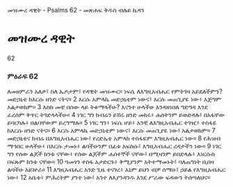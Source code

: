 ﻿
 መዝሙረ ዳዊት - Psalms 62 - መጽሐፍ ቅዱስ ብሉይ ኪዳን
# መዝሙረ ዳዊት
62
### ምዕራፍ 62
ለመዘምራን አለቃ፤ ስለ ኤዶታም፤ የዳዊት መዝሙር። 
 ነፍሴ ለእግዚአብሔር የምትገዛ አይደለችምን? መድኃኒቴ ከእርሱ ዘንድ ናትና።
2  እርሱ አምላኬ መድኃኒቴም ነውና፤ እርሱ መጠጊያዬ ነው፥ እጅግም አልታወክም።
3  እስከ መቼ በሰው ላይ ትቆማላችሁ? እናንተ ሁላችሁ እንዳዘነበለ ግድግዳ እንደ ፈረሰም ቅጥር ትገድላላችሁ።
4  ነገር ግን ክብሬን ይሽሩ ዘንድ መከሩ፥ ሐሰትንም ይወድዳሉ፤ በአፋቸው ይባርካሉ፥ በልባቸውም ይረግማሉ።
5  ነገር ግን፥ ነፍሴ ሆይ፥ አንቺ ለእግዚአብሔር ተገዢ፥ ተስፋዬ ከእርሱ ዘንድ ናትና።
6  እርሱ አምላኬ መድኃኒቴም ነውና፤ እርሱ መጠጊያዬ ነው፤ አልታወክም።
7  መድኃኒቴና ክብሬ በእግዚአብሔር ነው፤ የረድኤቴ አምላክ ተስፋዬም እግዚአብሔር ነው።
8  የሕዝብ ማኅበር ሁላችሁ፥ በእርሱ ታመኑ፥ ልባችሁንም በፊቱ አፍስሱ፤ እግዚአብሔር ረዳታችን ነው።
9  ነገር ግን የሰው ልጆች ከንቱ ናቸው፥ የሰው ልጆችም ሐሰተኞች ናቸው፤ በሚዛንም ይበድላሉ፥ እነርሱስ በፍጹም ከንቱ ናቸው።
10  ዓመፃን ተስፋ አታድርጉ፥ ቅሚያንም አትተማመኑት፤ ባለጠግነት ቢበዛ ልባችሁ አይኵራ።
11  እግዚአብሔር አንድ ጊዜ ተናገረ፥ እኔም ይህን ብቻ ሰማሁ፤ ኃይል የእግዚአብሔር ነው፥
12  አቤቱ፥ ምሕረትም ያንተ ነው፤ አንተ ለእያንዳንዱ እንደ ሥራው ፍዳውን ትሰጣለህና። 
